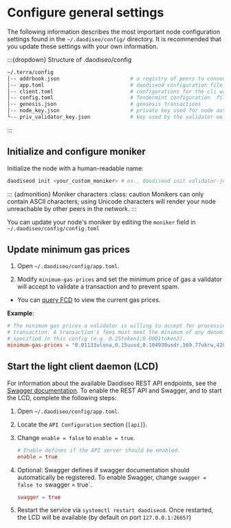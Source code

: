 # Configure general settings

The following information describes the most important node configuration settings found in the `~/.daodiseo/config/` directory. It is recommended that you update these settings with your own information.  

:::{dropdown} Structure of .daodiseo/config

```bash
~/.terra/config
│-- addrbook.json                       # a registry of peers to connect to
│-- app.toml                            # daodiseod configuration file
│-- client.toml                         # configurations for the cli wallet (ex daodiseocli)
│-- config.toml                         # Tendermint configuration  file
│-- genesis.json                        # gensesis transactions
│-- node_key.json                       # private key used for node authentication in the p2p protocol (its corresponding public key is the nodeid)
└-- priv_validator_key.json             # key used by the validator on the node to sign blocks
```
:::


## Initialize and configure moniker

Initialize the node with a human-readable name:

```bash
daodiseod init <your_custom_moniker> # ex., daodiseod init validator-joes-node
```
::: {admonition} Moniker characters
:class: caution
Monikers can only contain ASCII characters; using Unicode characters will render your node unreachable by other peers in the network.
:::

You can update your node's moniker by editing the `moniker` field in  `~/.daodiseo/config/config.toml`

## Update minimum gas prices

1. Open `~/.daodiseo/config/app.toml`.

2. Modify `minimum-gas-prices` and set the minimum price of gas a validator will accept to validate a transaction and to prevent spam.

- You can [query FCD](https://fcd.daodiseo.dev/v1/txs/gas_prices) to view the current gas prices.

**Example**:

```toml
# The minimum gas prices a validator is willing to accept for processing a
# transaction. A transaction's fees must meet the minimum of any denomination
# specified in this config (e.g. 0.25token1;0.0001token2).
minimum-gas-prices = "0.01133uluna,0.15uusd,0.104938usdr,169.77ukrw,428.571umnt,0.125ueur,0.98ucny,16.37ujpy,0.11ugbp,10.88uinr,0.19ucad,0.14uchf,0.19uaud,0.2usgd,4.62uthb,1.25usek,1.25unok,0.9udkk,2180.0uidr,7.6uphp,1.17uhkd"
```

## Start the light client daemon (LCD)

For information about the available Daodiseo REST API endpoints, see the [Swagger documentation](https://lcd.daodiseo.dev/swagger/). To enable the REST API and Swagger, and to start the LCD, complete the following steps:

1. Open `~/.daodiseo/config/app.toml`.

2. Locate the `API Configuration` section (`[api]`).

3. Change `enable = false` to `enable = true`.

   ```toml
   # Enable defines if the API server should be enabled.
   enable = true
   ```

4. Optional: Swagger defines if swagger documentation should automatically be registered. To enable Swagger, change `swagger = false to `swagger = true`.

   ```toml
   swagger = true
   ```

5. Restart the service via `systemctl restart daodiseod`. Once restarted, the LCD will be available (by default on port `127.0.0.1:26657`)
